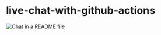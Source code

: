 # live-chat-with-github-actions

![Chat in a README file](https://github.com/GitGinocchio/live-chat-with-github-actions/blob/main/chat-v1.png)